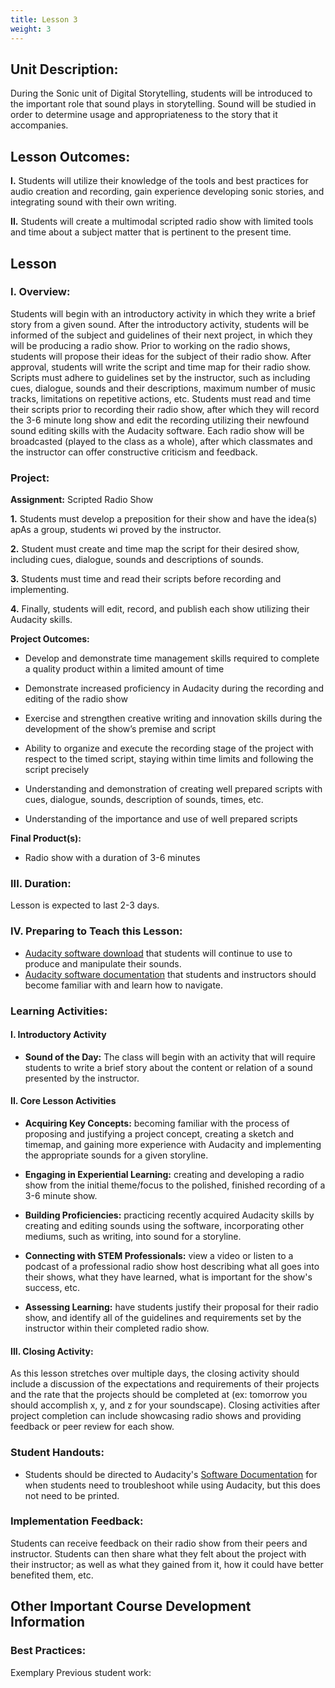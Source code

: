 ```yaml
---
title: Lesson 3
weight: 3
---
```

## Unit Description: 
During the Sonic unit of Digital Storytelling, students will be introduced to the important role that sound plays in storytelling. Sound will be studied in order to determine usage and appropriateness to the story that it accompanies. 


## Lesson Outcomes:
**I.** Students will utilize their knowledge of the tools and best practices for audio creation and recording, gain experience developing sonic stories, and integrating sound with their own writing.

**II.** Students will create a multimodal scripted radio show with limited tools and time about a subject matter that is pertinent to the present time.

## Lesson

### I. Overview:


Students will begin with an introductory activity in which they write a brief story from a given sound. After the introductory activity, students will be informed of the subject and guidelines of their next project, in which they will be producing a radio show. Prior to working on the radio shows, students will propose their ideas for the subject of their radio show. After approval, students will write the script and time map for their radio show. Scripts must adhere to guidelines set by the instructor, such as including cues, dialogue, sounds and their descriptions, maximum number of music tracks, limitations on repetitive actions, etc. Students must read and time their scripts prior to recording their radio show, after which they will record the 3-6 minute long show and edit the recording utilizing their newfound sound editing skills with the Audacity software. Each radio show will be broadcasted (played to the class as a whole), after which classmates and the instructor can offer constructive criticism and feedback.

### Project:
**Assignment:**  Scripted Radio Show

 **1.** Students must develop a preposition for their show and have the idea(s) apAs a group, students wi proved by the instructor.
 
 **2.** Student must create and time map the script for their desired show, including cues, dialogue, sounds and descriptions of sounds. 
 
 **3.** Students must time and read their scripts before recording and implementing. 
 
 **4.** Finally, students will edit, record, and publish each show utilizing their Audacity skills.
 
**Project Outcomes:** 
-   Develop and demonstrate time management skills required to complete a quality product within a limited amount of time
    
-   Demonstrate increased proficiency in Audacity during the recording and editing of the radio show
    
-   Exercise and strengthen creative writing and innovation skills during the development of the show’s premise and script
    
-   Ability to organize and execute the recording stage of the project with respect to the timed script, staying within time limits and following the script precisely
    
-   Understanding and demonstration of creating well prepared scripts with cues, dialogue, sounds, description of sounds, times, etc.
    
-   Understanding of the importance and use of well prepared scripts

**Final Product(s):**
	

 - Radio show with a duration of 3-6 minutes

### III. Duration: 
Lesson is expected to last 2-3 days.

### IV. Preparing to Teach this Lesson:
-	[Audacity software download](http://www.audacityteam.org/) that students will continue to use to produce and manipulate their sounds.
- [Audacity software documentation](http://manual.audacityteam.org/#tutorials) that students and instructors should become familiar with and learn how to navigate.


###  Learning Activities:

#### I. Introductory Activity
-  **Sound of the Day:** The class will begin with an activity that will require students to write a brief story about the content or relation of a sound presented by the instructor.

#### II. Core Lesson Activities
- **Acquiring Key Concepts:** becoming familiar with the process of proposing and justifying a project concept, creating a sketch and timemap, and gaining more experience with Audacity and implementing the appropriate sounds for a given storyline.

- **Engaging in Experiential Learning:** creating and developing a radio show from the initial theme/focus to the polished, finished recording of a 3-6 minute show.

- **Building Proficiencies:** practicing recently acquired Audacity skills by creating and editing sounds using the software, incorporating other mediums, such as writing, into sound for a storyline.

- **Connecting with STEM Professionals:** view a video or listen to a podcast of a professional radio show host describing what all goes into their shows, what they have learned, what is important for the show's success, etc.

- **Assessing Learning:** have students justify their proposal for their radio show, and identify all of the guidelines and requirements set by the instructor within their completed radio show.

#### III. Closing Activity: 
As this lesson stretches over multiple days, the closing activity should include a discussion of the expectations and requirements of their projects and the rate that the projects should be completed at (ex: tomorrow you should accomplish x, y, and z for your soundscape). Closing activities after project completion can include showcasing radio shows and providing feedback or peer review for each show.


### Student Handouts:
- Students should be directed to Audacity's [Software Documentation](http://manual.audacityteam.org/#tutorials) for when students need to troubleshoot while using Audacity, but this does not need to be printed.

### Implementation Feedback: 
Students can receive feedback on their radio show from their peers and instructor. Students can then share what they felt about the project with their instructor; as well as what they gained from it, how it could have better benefited them, etc.



## Other Important Course Development Information
### Best Practices:
Exemplary Previous student work: 
